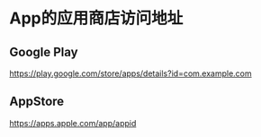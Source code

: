 <!--
 * @Author: Hong.Zhang
 * @Date: 2024-04-25 15:48:10
 * @Description: 
-->
# App的应用商店访问地址

## Google Play
https://play.google.com/store/apps/details?id=com.example.com

## AppStore
https://apps.apple.com/app/appid